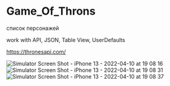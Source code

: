 # Game_Of_Throns

список персонажей 

work with API, JSON, Table View, UserDefaults

https://thronesapi.com/


![Simulator Screen Shot - iPhone 13 - 2022-04-10 at 19 08 16](https://user-images.githubusercontent.com/81037313/162629071-067eb12c-847f-40de-840b-c3e6b57bab90.png) 
![Simulator Screen Shot - iPhone 13 - 2022-04-10 at 19 08 31](https://user-images.githubusercontent.com/81037313/162629076-c0f20a8f-d257-4a7b-a063-ea53ce5c3db7.png)
![Simulator Screen Shot - iPhone 13 - 2022-04-10 at 19 08 37](https://user-images.githubusercontent.com/81037313/162629089-2b61bd14-0348-4e07-882f-a115209e8cb6.png)
